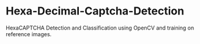 # Hexa-Decimal-Captcha-Detection

HexaCAPTCHA Detection and Classification using OpenCV and training on reference images.
